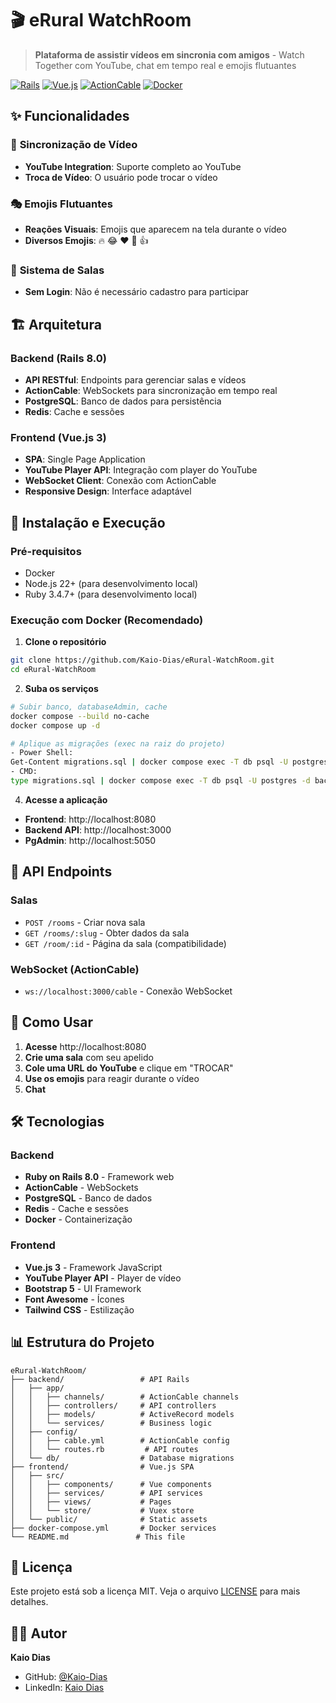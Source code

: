 # 🎬 eRural WatchRoom

> **Plataforma de assistir vídeos em sincronia com amigos** - Watch Together com YouTube, chat em tempo real e emojis flutuantes

[![Rails](https://img.shields.io/badge/Rails-8.0.3-red.svg)](https://rubyonrails.org/)
[![Vue.js](https://img.shields.io/badge/Vue.js-3.5.22-green.svg)](https://vuejs.org/)
[![ActionCable](https://img.shields.io/badge/ActionCable-WebSocket-blue.svg)](https://guides.rubyonrails.org/action_cable_overview.html)
[![Docker](https://img.shields.io/badge/Docker-Compose-blue.svg)](https://docs.docker.com/compose/)

## ✨ Funcionalidades

### 🎥 **Sincronização de Vídeo**
- **YouTube Integration**: Suporte completo ao YouTube
- **Troca de Vídeo**: O usuário pode trocar o vídeo

### 🎭 **Emojis Flutuantes**
- **Reações Visuais**: Emojis que aparecem na tela durante o vídeo
- **Diversos Emojis**: 🔥 😂 ❤️ 👏 👍

### 👥 **Sistema de Salas**
- **Sem Login**: Não é necessário cadastro para participar

## 🏗️ Arquitetura

### **Backend (Rails 8.0)**
- **API RESTful**: Endpoints para gerenciar salas e vídeos
- **ActionCable**: WebSockets para sincronização em tempo real
- **PostgreSQL**: Banco de dados para persistência
- **Redis**: Cache e sessões

### **Frontend (Vue.js 3)**
- **SPA**: Single Page Application
- **YouTube Player API**: Integração com player do YouTube
- **WebSocket Client**: Conexão com ActionCable
- **Responsive Design**: Interface adaptável

## 🚀 Instalação e Execução

### **Pré-requisitos**
- Docker
- Node.js 22+ (para desenvolvimento local)
- Ruby 3.4.7+ (para desenvolvimento local)

### **Execução com Docker (Recomendado)**

1. **Clone o repositório**
```bash
git clone https://github.com/Kaio-Dias/eRural-WatchRoom.git
cd eRural-WatchRoom
```

2. **Suba os serviços**
```bash
# Subir banco, databaseAdmin, cache
docker compose --build no-cache
docker compose up -d

# Aplique as migrações (exec na raiz do projeto)
- Power Shell:
Get-Content migrations.sql | docker compose exec -T db psql -U postgres -d backend_development
- CMD:
type migrations.sql | docker compose exec -T db psql -U postgres -d backend_development
```

4. **Acesse a aplicação**
- **Frontend**: http://localhost:8080
- **Backend API**: http://localhost:3000
- **PgAdmin**: http://localhost:5050

## 📡 API Endpoints

### **Salas**
- `POST /rooms` - Criar nova sala
- `GET /rooms/:slug` - Obter dados da sala
- `GET /room/:id` - Página da sala (compatibilidade)

### **WebSocket (ActionCable)**
- `ws://localhost:3000/cable` - Conexão WebSocket

## 🎯 Como Usar

1. **Acesse** http://localhost:8080
2. **Crie uma sala** com seu apelido
3. **Cole uma URL do YouTube** e clique em "TROCAR"
4. **Use os emojis** para reagir durante o vídeo
5. **Chat**

## 🛠️ Tecnologias

### **Backend**
- **Ruby on Rails 8.0** - Framework web
- **ActionCable** - WebSockets
- **PostgreSQL** - Banco de dados
- **Redis** - Cache e sessões
- **Docker** - Containerização

### **Frontend**
- **Vue.js 3** - Framework JavaScript
- **YouTube Player API** - Player de vídeo
- **Bootstrap 5** - UI Framework
- **Font Awesome** - Ícones
- **Tailwind CSS** - Estilização

## 📊 Estrutura do Projeto

```
eRural-WatchRoom/
├── backend/                 # API Rails
│   ├── app/
│   │   ├── channels/        # ActionCable channels
│   │   ├── controllers/     # API controllers
│   │   ├── models/          # ActiveRecord models
│   │   └── services/        # Business logic
│   ├── config/
│   │   ├── cable.yml        # ActionCable config
│   │   └── routes.rb         # API routes
│   └── db/                  # Database migrations
├── frontend/                # Vue.js SPA
│   ├── src/
│   │   ├── components/      # Vue components
│   │   ├── services/        # API services
│   │   ├── views/           # Pages
│   │   └── store/           # Vuex store
│   └── public/              # Static assets
├── docker-compose.yml       # Docker services
└── README.md               # This file
```

## 📝 Licença

Este projeto está sob a licença MIT. Veja o arquivo [LICENSE](LICENSE) para mais detalhes.

## 👨‍💻 Autor

**Kaio Dias**
- GitHub: [@Kaio-Dias](https://github.com/Kaio-Dias)
- LinkedIn: [Kaio Dias](https://www.linkedin.com/in/kaio-dias-0a84a1219)
